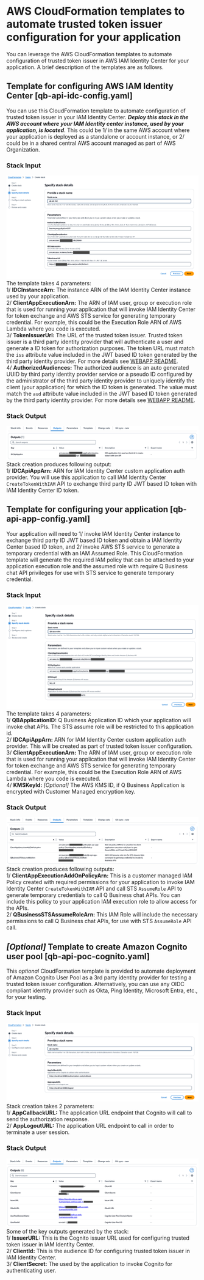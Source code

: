 # AWS CloudFormation templates to automate trusted token issuer configuration for your application

You can leverage the AWS CloudFormation templates to automate configuration of trusted token issuer in AWS IAM Identity Center for your application. A brief description of the templates are as follows.

## Template for configuring AWS IAM Identity Center [qb-api-idc-config.yaml]
You can use this CloudFormation template to automate configuration of trusted token issuer in your IAM Identity Center. **_Deploy this stack in the AWS account where your IAM Identity center instance, used by your application, is located_**. This could be 1/ in the same AWS account where your application is deployed as a standalone or account instance, or 2/ could be in a shared central AWS account managed as part of AWS Organization.

### Stack Input
![](../docs/images/cf-stack-idc.png)
The template takes 4 parameters:  
1/ **IDCInstanceArn:** The instance ARN of the IAM Identity Center instance used by your application.  
2/ **ClientAppExecutionArn:** The ARN of IAM user, group or execution role that is used for running your application that will invoke IAM Identity Center for token exchange and AWS STS service for generating temporary credential. For example, this could be the Execution Role ARN of AWS Lambda where you code is executed.  
3/ **TokenIssuerUrl:** The URL of the trusted token issuer. Trusted token issuer is a third party identity provider that will authenticate a user and generate a ID token for authorization purposes. The token URL must match the `iss` attribute value included in the JWT based ID token generated by the third party identity provider. For more details see [WEBAPP README](../webapp/README.md).  
4/ **AuthorizedAudiences:** The authorized audience is an auto generated UUID by third party identity provider service or a pseudo ID configured by the administrator of the third party identity provider to uniquely identify the client (your application) for which the ID token is generated. The value must match the `aud` attribute value included in the JWT based ID token generated by the third party identity provider. For more details see [WEBAPP README](../webapp/README.md).

### Stack Output
![](../docs/images/cf-stack-idc-output.png)
Stack creation produces following output:  
1/ **IDCApiAppArn:** ARN for IAM Identity Center custom application auth provider. You will use this application to call IAM Identity Center `CreateTokenWithIAM` API to exchange third party ID JWT based ID token with IAM Identity Center ID token.

## Template for configuring your application [qb-api-app-config.yaml]
Your application will need to 1/ invoke IAM Identity Center instance to exchange third party ID JWT based ID token and obtain a IAM Identity Center based ID token, and 2/ invoke AWS STS service to generate a temporary credential with an IAM Assumed Role. This CloudFormation template will generate the required IAM policy that can be attached to your application execution role and the assumed role with require Q Business chat API privileges for use with STS service to generate temporary credential.

### Stack Input
![](../docs/images/cf-stack-app.png)
The template takes 4 parameters:  
1/ **QBApplicationID:** Q Business Application ID which your application will invoke chat APIs. The STS assume role will be restricted to this application id.  
2/ **IDCApiAppArn:** ARN for IAM Identity Center custom application auth provider. This will be created as part of trusted token issuer configuration.  
3/ **ClientAppExecutionArn:** The ARN of IAM user, group or execution role that is used for running your application that will invoke IAM Identity Center for token exchange and AWS STS service for generating temporary credential. For example, this could be the Execution Role ARN of AWS Lambda where you code is executed.  
4/ **KMSKeyId:** _[Optional]_ The AWS KMS ID, if Q Business Application is encrypted with Customer Managed encryption key.

### Stack Output
![](../docs/images/cf-stack-app-output.png)
Stack creation produces following outputs:  
1/ **ClientAppExecutionAddOnPolicyArn:** This is a customer managed IAM Policy created with required permissions for your application to invoke IAM Identity Center `CreateTokenWithIAM` API and call STS `AssumeRole` API to generate temporary credentials to call Q Business chat APIs. You can include this policy to your application IAM execution role to allow access for the APIs.  
2/ **QBusinessSTSAssumeRoleArn:** This IAM Role will include the necessary permissions to call Q Business chat APIs, for use with STS `AssumeRole` API call.

## _[Optional]_ Template to create Amazon Cognito user pool [qb-api-poc-cognito.yaml]
This _optional_ CloudFormation template is provided to automate deployment of Amazon Cognito User Pool as a 3rd party identity provider for testing a trusted token issuer configuration. Alternatively, you can use any OIDC compliant identity provider such as Okta, Ping Identity, Microsoft Entra, etc., for your testing.

### Stack Input
![](../docs/images/cf-stack-cognito.png)
Stack creation takes 2 parameters:  
1/ **AppCallbackURL:** The application URL endpoint that Cognito will call to send the authorization response.  
2/ **AppLogoutURL:** The application URL endpoint to call in order to terminate a user session.

### Stack Output
![](../docs/images/cf-stack-cognito-output.png)
Some of the key outputs generated by the stack:  
1/ **IssuerURL:** This is the Cognito issuer URL used for configuring trusted token issuer in IAM Identity Center.  
2/ **ClientId:** This is the audience ID for configuring trusted token issuer in IAM Identity Center.  
3/ **ClientSecret:** The used by the application to invoke Cognito for authenticating user.

